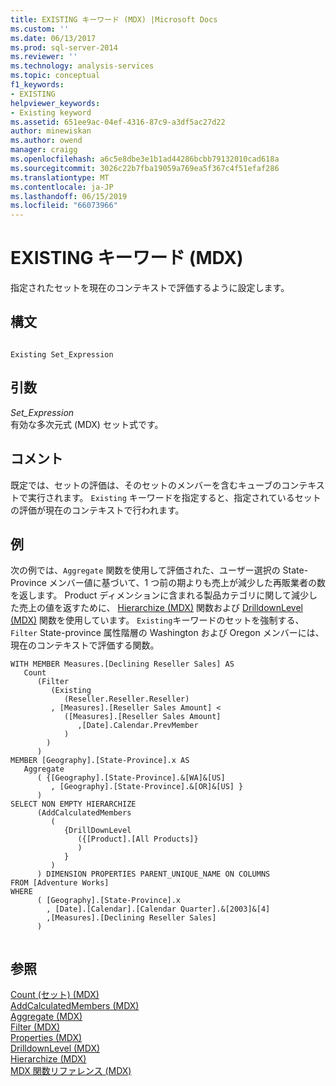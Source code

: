 ```yaml
---
title: EXISTING キーワード (MDX) |Microsoft Docs
ms.custom: ''
ms.date: 06/13/2017
ms.prod: sql-server-2014
ms.reviewer: ''
ms.technology: analysis-services
ms.topic: conceptual
f1_keywords:
- EXISTING
helpviewer_keywords:
- Existing keyword
ms.assetid: 651ee9ac-04ef-4316-87c9-a3df5ac27d22
author: minewiskan
ms.author: owend
manager: craigg
ms.openlocfilehash: a6c5e8dbe3e1b1ad44286bcbb79132010cad618a
ms.sourcegitcommit: 3026c22b7fba19059a769ea5f367c4f51efaf286
ms.translationtype: MT
ms.contentlocale: ja-JP
ms.lasthandoff: 06/15/2019
ms.locfileid: "66073966"
---
```

# <a name="existing-keyword-mdx"></a>EXISTING キーワード (MDX)
  指定されたセットを現在のコンテキストで評価するように設定します。  
  
## <a name="syntax"></a>構文  
  
```  
  
Existing Set_Expression  
```  
  
## <a name="arguments"></a>引数  
 *Set_Expression*  
 有効な多次元式 (MDX) セット式です。  
  
## <a name="remarks"></a>コメント  
 既定では、セットの評価は、そのセットのメンバーを含むキューブのコンテキストで実行されます。 `Existing` キーワードを指定すると、指定されているセットの評価が現在のコンテキストで行われます。  
  
## <a name="example"></a>例  
 次の例では、`Aggregate`  関数を使用して評価された、ユーザー選択の State-Province メンバー値に基づいて、1 つ前の期よりも売上が減少した再販業者の数を返します。 Product ディメンションに含まれる製品カテゴリに関して減少した売上の値を返すために、 [Hierarchize (MDX)](/sql/mdx/hierarchize-mdx) 関数および [DrilldownLevel (MDX)](/sql/mdx/drilldownlevel-mdx) 関数を使用しています。 `Existing`キーワードのセットを強制する、 `Filter` State-province 属性階層の Washington および Oregon メンバーには、現在のコンテキストで評価する関数。  
  
```  
WITH MEMBER Measures.[Declining Reseller Sales] AS  
   Count  
      (Filter  
         (Existing  
            (Reseller.Reseller.Reseller)  
         , [Measures].[Reseller Sales Amount] <   
            ([Measures].[Reseller Sales Amount]  
               ,[Date].Calendar.PrevMember  
            )  
        )  
      )  
MEMBER [Geography].[State-Province].x AS   
   Aggregate   
      ( {[Geography].[State-Province].&[WA]&[US]  
         , [Geography].[State-Province].&[OR]&[US] }   
      )  
SELECT NON EMPTY HIERARCHIZE   
      (AddCalculatedMembers   
         (   
            {DrillDownLevel  
               ({[Product].[All Products]}  
               )  
            }   
         )   
      ) DIMENSION PROPERTIES PARENT_UNIQUE_NAME ON COLUMNS   
FROM [Adventure Works]  
WHERE   
      ( [Geography].[State-Province].x  
        , [Date].[Calendar].[Calendar Quarter].&[2003]&[4]  
        ,[Measures].[Declining Reseller Sales]  
      )  
  
```  
  
## <a name="see-also"></a>参照  
 [Count (セット) (MDX)](/sql/mdx/count-set-mdx)   
 [AddCalculatedMembers (MDX)](/sql/mdx/addcalculatedmembers-mdx)   
 [Aggregate (MDX)](/sql/mdx/aggregate-mdx)   
 [Filter (MDX)](/sql/mdx/filter-mdx)   
 [Properties (MDX)](/sql/mdx/properties-mdx)   
 [DrilldownLevel (MDX)](/sql/mdx/drilldownlevel-mdx)   
 [Hierarchize (MDX)](/sql/mdx/hierarchize-mdx)   
 [MDX 関数リファレンス (MDX)](/sql/mdx/mdx-function-reference-mdx)  
  
  
